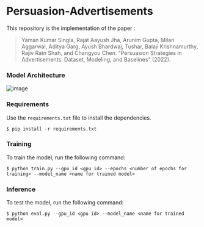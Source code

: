 # Persuasion-Advertisements

This repository is the implementation of the paper :
> Yaman Kumar Singla, Rajat Aayush Jha, Arunim Gupta, Milan Aggarwal, Aditya Garg, Ayush Bhardwaj, Tushar, Balaji Krishnamurthy, Rajiv Ratn Shah, and Changyou Chen. "Persuasion Strategies in Advertisements: Dataset, Modeling, and Baselines" (2022).

### Model Architecture
![image](https://github.com/midas-research/persuasion-advertisements/blob/Persuasion-Prediction-Model/Persuasion-Modelling-Code/model/Persuasion%20Arch%20Diag.png)

### Requirements
Use the `requirements.txt` file to install the dependencies.
```
$ pip install -r requirements.txt
```
### Training
To train the model, run the following command:
```
$ python train.py --gpu_id <gpu id> --epochs <number of epochs for training> --model_name <name for trained model>
```
### Inference
To test the model, run the following command:
```
$ python eval.py --gpu_id <gpu id> --model_name <name for trained model>
```
